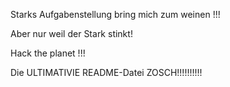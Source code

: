 Starks Aufgabenstellung bring mich zum weinen !!!

Aber nur weil der Stark stinkt!

Hack the planet !!!

Die ULTIMATIVIE README-Datei ZOSCH!!!!!!!!!!
